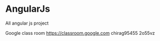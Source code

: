 # AngularJs
All angular js project

Google class room https://classroom.google.com chirag95455 2o55vz
